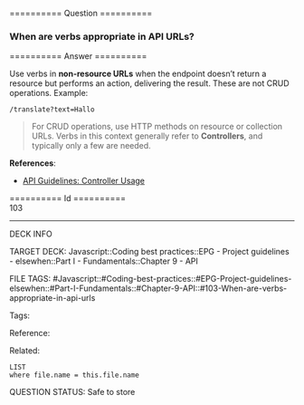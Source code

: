 ========== Question ==========  

### When are verbs appropriate in API URLs?  

========== Answer ==========  

Use verbs in **non-resource URLs** when the endpoint doesn’t return a resource but performs an action, delivering the result. These are not CRUD operations. Example:

```
/translate?text=Hallo
```


> For CRUD operations, use HTTP methods on resource or collection URLs. Verbs in this context generally refer to **Controllers**, and typically only a few are needed.

**References**:

-   [API Guidelines: Controller Usage](https://github.com/byrondover/api-guidelines/blob/master/Guidelines.md#controller)

========== Id ==========  
103

---

DECK INFO

TARGET DECK: Javascript::Coding best practices::EPG - Project guidelines - elsewhen::Part I - Fundamentals::Chapter 9 - API

FILE TAGS: #Javascript::#Coding-best-practices::#EPG-Project-guidelines-elsewhen::#Part-I-Fundamentals::#Chapter-9-API::#103-When-are-verbs-appropriate-in-api-urls

Tags:

Reference:

Related:

```dataview
LIST
where file.name = this.file.name
```

QUESTION STATUS: Safe to store
